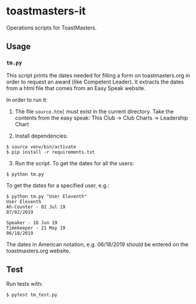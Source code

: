 # toastmasters-it

Operations scripts for ToastMasters.

## Usage
### `tm.py`
This script prints the dates needed for filling a form on toastmasters.org in order to request an award (like Competent Leader). It extracts the dates from a html file that comes from an Easy Speak website.


In order to run it:

1. The file `source.html` must exist in the current directory. Take the contents from the easy speak:
  This Club -> Club Charts -> Leadership Chart

2. Install dependencies:
```
$ source venv/bin/activate
$ pip install -r requirements.txt
```

3. Run the script. To get the dates for all the users:
```
$ python tm.py
```

  To get the dates for a specified user, e.g.:

  ```
  $ python tm.py "User Eleventh"
  User Eleventh
  Ah-Counter - 02 Jul 19
  07/02/2019

  Speaker - 18 Jun 19
  Timekeeper - 21 May 19
  06/18/2019
  ```

The dates in American notation, e.g. 06/18/2019 should be entered on the toastmasters.org website.

## Test
Run tests with:
```
$ pytest tm_test.py
```
